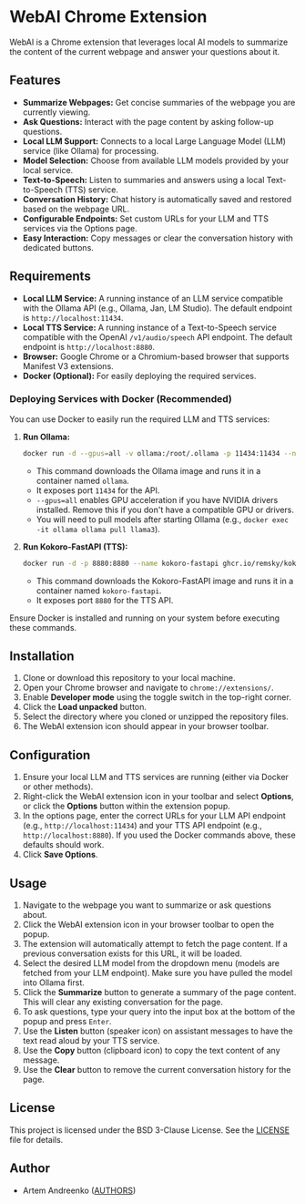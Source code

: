 # WebAI Chrome Extension

WebAI is a Chrome extension that leverages local AI models to summarize the content of the current webpage and answer your questions about it.

## Features

*   **Summarize Webpages:** Get concise summaries of the webpage you are currently viewing.
*   **Ask Questions:** Interact with the page content by asking follow-up questions.
*   **Local LLM Support:** Connects to a local Large Language Model (LLM) service (like Ollama) for processing.
*   **Model Selection:** Choose from available LLM models provided by your local service.
*   **Text-to-Speech:** Listen to summaries and answers using a local Text-to-Speech (TTS) service.
*   **Conversation History:** Chat history is automatically saved and restored based on the webpage URL.
*   **Configurable Endpoints:** Set custom URLs for your LLM and TTS services via the Options page.
*   **Easy Interaction:** Copy messages or clear the conversation history with dedicated buttons.

## Requirements

*   **Local LLM Service:** A running instance of an LLM service compatible with the Ollama API (e.g., Ollama, Jan, LM Studio). The default endpoint is `http://localhost:11434`.
*   **Local TTS Service:** A running instance of a Text-to-Speech service compatible with the OpenAI `/v1/audio/speech` API endpoint. The default endpoint is `http://localhost:8880`.
*   **Browser:** Google Chrome or a Chromium-based browser that supports Manifest V3 extensions.
*   **Docker (Optional):** For easily deploying the required services.

### Deploying Services with Docker (Recommended)

You can use Docker to easily run the required LLM and TTS services:

1.  **Run Ollama:**
    ```bash
    docker run -d --gpus=all -v ollama:/root/.ollama -p 11434:11434 --name ollama ollama/ollama
    ```
    *   This command downloads the Ollama image and runs it in a container named `ollama`.
    *   It exposes port `11434` for the API.
    *   `--gpus=all` enables GPU acceleration if you have NVIDIA drivers installed. Remove this if you don't have a compatible GPU or drivers.
    *   You will need to pull models after starting Ollama (e.g., `docker exec -it ollama ollama pull llama3`).

2.  **Run Kokoro-FastAPI (TTS):**
    ```bash
    docker run -d -p 8880:8880 --name kokoro-fastapi ghcr.io/remsky/kokoro-fastapi:latest
    ```
    *   This command downloads the Kokoro-FastAPI image and runs it in a container named `kokoro-fastapi`.
    *   It exposes port `8880` for the TTS API.

Ensure Docker is installed and running on your system before executing these commands.

## Installation

1.  Clone or download this repository to your local machine.
2.  Open your Chrome browser and navigate to `chrome://extensions/`.
3.  Enable **Developer mode** using the toggle switch in the top-right corner.
4.  Click the **Load unpacked** button.
5.  Select the directory where you cloned or unzipped the repository files.
6.  The WebAI extension icon should appear in your browser toolbar.

## Configuration

1.  Ensure your local LLM and TTS services are running (either via Docker or other methods).
2.  Right-click the WebAI extension icon in your toolbar and select **Options**, or click the **Options** button within the extension popup.
3.  In the options page, enter the correct URLs for your LLM API endpoint (e.g., `http://localhost:11434`) and your TTS API endpoint (e.g., `http://localhost:8880`). If you used the Docker commands above, these defaults should work.
4.  Click **Save Options**.

## Usage

1.  Navigate to the webpage you want to summarize or ask questions about.
2.  Click the WebAI extension icon in your browser toolbar to open the popup.
3.  The extension will automatically attempt to fetch the page content. If a previous conversation exists for this URL, it will be loaded.
4.  Select the desired LLM model from the dropdown menu (models are fetched from your LLM endpoint). Make sure you have pulled the model into Ollama first.
5.  Click the **Summarize** button to generate a summary of the page content. This will clear any existing conversation for the page.
6.  To ask questions, type your query into the input box at the bottom of the popup and press `Enter`.
7.  Use the **Listen** button (speaker icon) on assistant messages to have the text read aloud by your TTS service.
8.  Use the **Copy** button (clipboard icon) to copy the text content of any message.
9.  Use the **Clear** button to remove the current conversation history for the page.

## License

This project is licensed under the BSD 3-Clause License. See the [LICENSE](LICENSE) file for details.

## Author

*   Artem Andreenko ([AUTHORS](AUTHORS))